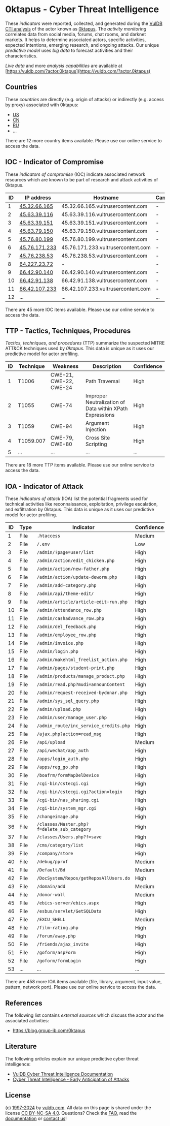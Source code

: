 # 0ktapus - Cyber Threat Intelligence

These _indicators_ were reported, collected, and generated during the [VulDB CTI analysis](https://vuldb.com/?kb.cti) of the actor known as [0ktapus](https://vuldb.com/?actor.0ktapus). The _activity monitoring_ correlates data from social media, forums, chat rooms, and darknet markets. It helps to determine associated actors, specific activities, expected intentions, emerging research, and ongoing attacks. Our unique _predictive model_ uses _big data_ to forecast activities and their characteristics.

_Live data_ and more _analysis capabilities_ are available at [https://vuldb.com/?actor.0ktapus](https://vuldb.com/?actor.0ktapus)

## Countries

These _countries_ are directly (e.g. origin of attacks) or indirectly (e.g. access by proxy) associated with 0ktapus:

* [US](https://vuldb.com/?country.us)
* [CN](https://vuldb.com/?country.cn)
* [RU](https://vuldb.com/?country.ru)
* ...

There are 12 more country items available. Please use our online service to access the data.

## IOC - Indicator of Compromise

These _indicators of compromise_ (IOC) indicate associated network resources which are known to be part of research and attack activities of 0ktapus.

ID | IP address | Hostname | Campaign | Confidence
-- | ---------- | -------- | -------- | ----------
1 | [45.32.66.165](https://vuldb.com/?ip.45.32.66.165) | 45.32.66.165.vultrusercontent.com | - | Medium
2 | [45.63.39.116](https://vuldb.com/?ip.45.63.39.116) | 45.63.39.116.vultrusercontent.com | - | Medium
3 | [45.63.39.151](https://vuldb.com/?ip.45.63.39.151) | 45.63.39.151.vultrusercontent.com | - | Medium
4 | [45.63.79.150](https://vuldb.com/?ip.45.63.79.150) | 45.63.79.150.vultrusercontent.com | - | Medium
5 | [45.76.80.199](https://vuldb.com/?ip.45.76.80.199) | 45.76.80.199.vultrusercontent.com | - | Medium
6 | [45.76.171.233](https://vuldb.com/?ip.45.76.171.233) | 45.76.171.233.vultrusercontent.com | - | Medium
7 | [45.76.238.53](https://vuldb.com/?ip.45.76.238.53) | 45.76.238.53.vultrusercontent.com | - | Medium
8 | [64.227.23.72](https://vuldb.com/?ip.64.227.23.72) | - | - | High
9 | [66.42.90.140](https://vuldb.com/?ip.66.42.90.140) | 66.42.90.140.vultrusercontent.com | - | Medium
10 | [66.42.91.138](https://vuldb.com/?ip.66.42.91.138) | 66.42.91.138.vultrusercontent.com | - | Medium
11 | [66.42.107.233](https://vuldb.com/?ip.66.42.107.233) | 66.42.107.233.vultrusercontent.com | - | Medium
12 | ... | ... | ... | ...

There are 45 more IOC items available. Please use our online service to access the data.

## TTP - Tactics, Techniques, Procedures

_Tactics, techniques, and procedures_ (TTP) summarize the suspected MITRE ATT&CK techniques used by _0ktapus_. This data is unique as it uses our predictive model for actor profiling.

ID | Technique | Weakness | Description | Confidence
-- | --------- | -------- | ----------- | ----------
1 | T1006 | CWE-21, CWE-22, CWE-24 | Path Traversal | High
2 | T1055 | CWE-74 | Improper Neutralization of Data within XPath Expressions | High
3 | T1059 | CWE-94 | Argument Injection | High
4 | T1059.007 | CWE-79, CWE-80 | Cross Site Scripting | High
5 | ... | ... | ... | ...

There are 18 more TTP items available. Please use our online service to access the data.

## IOA - Indicator of Attack

These _indicators of attack_ (IOA) list the potential fragments used for technical activities like reconnaissance, exploitation, privilege escalation, and exfiltration by 0ktapus. This data is unique as it uses our predictive model for actor profiling.

ID | Type | Indicator | Confidence
-- | ---- | --------- | ----------
1 | File | `.htaccess` | Medium
2 | File | `/.env` | Low
3 | File | `/admin/?page=user/list` | High
4 | File | `/admin/action/edit_chicken.php` | High
5 | File | `/admin/action/new-father.php` | High
6 | File | `/admin/action/update-deworm.php` | High
7 | File | `/admin/add-category.php` | High
8 | File | `/admin/api/theme-edit/` | High
9 | File | `/admin/article/article-edit-run.php` | High
10 | File | `/admin/attendance_row.php` | High
11 | File | `/admin/cashadvance_row.php` | High
12 | File | `/admin/del_feedback.php` | High
13 | File | `/admin/employee_row.php` | High
14 | File | `/admin/invoice.php` | High
15 | File | `/Admin/login.php` | High
16 | File | `/admin/makehtml_freelist_action.php` | High
17 | File | `/admin/pages/student-print.php` | High
18 | File | `/admin/products/manage_product.php` | High
19 | File | `/admin/read.php?mudi=announContent` | High
20 | File | `/admin/request-received-bydonar.php` | High
21 | File | `/admin/sys_sql_query.php` | High
22 | File | `/admin/upload.php` | High
23 | File | `/admin/user/manage_user.php` | High
24 | File | `/admin_route/inc_service_credits.php` | High
25 | File | `/ajax.php?action=read_msg` | High
26 | File | `/api/upload` | Medium
27 | File | `/api/wechat/app_auth` | High
28 | File | `/apps/login_auth.php` | High
29 | File | `/apps/reg_go.php` | High
30 | File | `/boafrm/formMapDelDevice` | High
31 | File | `/cgi-bin/cstecgi.cgi` | High
32 | File | `/cgi-bin/cstecgi.cgi?action=login` | High
33 | File | `/cgi-bin/nas_sharing.cgi` | High
34 | File | `/cgi-bin/system_mgr.cgi` | High
35 | File | `/changeimage.php` | High
36 | File | `/classes/Master.php?f=delete_sub_category` | High
37 | File | `/classes/Users.php?f=save` | High
38 | File | `/cms/category/list` | High
39 | File | `/company/store` | High
40 | File | `/debug/pprof` | Medium
41 | File | `/Default/Bd` | Medium
42 | File | `/DocSystem/Repos/getReposAllUsers.do` | High
43 | File | `/domain/add` | Medium
44 | File | `/donor-wall` | Medium
45 | File | `/ebics-server/ebics.aspx` | High
46 | File | `/esbus/servlet/GetSQLData` | High
47 | File | `/EXCU_SHELL` | Medium
48 | File | `/film-rating.php` | High
49 | File | `/forum/away.php` | High
50 | File | `/friends/ajax_invite` | High
51 | File | `/goform/aspForm` | High
52 | File | `/goform/formLogin` | High
53 | ... | ... | ...

There are 458 more IOA items available (file, library, argument, input value, pattern, network port). Please use our online service to access the data.

## References

The following list contains _external sources_ which discuss the actor and the associated activities:

* https://blog.group-ib.com/0ktapus

## Literature

The following _articles_ explain our unique predictive cyber threat intelligence:

* [VulDB Cyber Threat Intelligence Documentation](https://vuldb.com/?kb.cti)
* [Cyber Threat Intelligence - Early Anticipation of Attacks](https://www.scip.ch/en/?labs.20201022)

## License

(c) [1997-2024](https://vuldb.com/?kb.changelog) by [vuldb.com](https://vuldb.com/?kb.about). All data on this page is shared under the license [CC BY-NC-SA 4.0](https://creativecommons.org/licenses/by-nc-sa/4.0/). Questions? Check the [FAQ](https://vuldb.com/?kb.faq), read the [documentation](https://vuldb.com/?kb) or [contact us](https://vuldb.com/?contact)!
